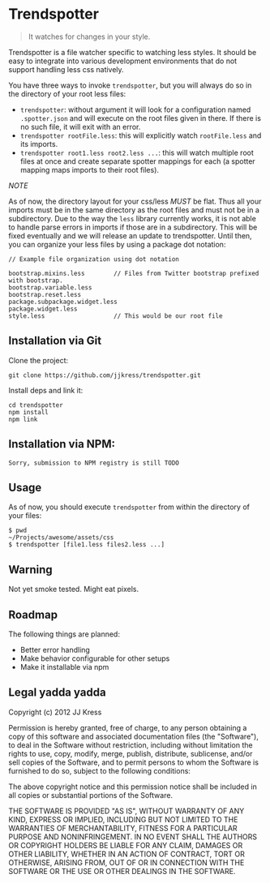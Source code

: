 # Trendspotter

> It watches for changes in your style.

Trendspotter is a file watcher specific to watching less styles. It should be easy to integrate into various development environments that do not support handling less css natively.

You have three ways to invoke `trendspotter`, but you will always do so in the directory of your root less files:

- `trendspotter`: without argument it will look for a configuration named `.spotter.json` and will execute on the root files given in there. If there is no such file, it will exit with an error.
- `trendspotter rootFile.less`: this will explicitly watch `rootFile.less` and its imports.
- `trendspotter root1.less root2.less ...`: this will watch multiple root files at once and create separate spotter mappings for each (a spotter mapping maps imports to their root files).

*NOTE*

As of now, the directory layout for your css/less *MUST* be flat. Thus all your imports must be in the same directory as the root files and must not be in a subdirectory. Due to the way the `less` library currently works, it is not able to handle parse errors in imports if those are in a subdirectory. This will be fixed eventually and we will release an update to trendspotter. Until then, you can organize your less files by using a package dot notation:

```
// Example file organization using dot notation

bootstrap.mixins.less        // Files from Twitter bootstrap prefixed with bootstrap.
bootstrap.variable.less
bootstrap.reset.less
package.subpackage.widget.less
package.widget.less
style.less                   // This would be our root file
```

## Installation via Git

Clone the project:

	git clone https://github.com/jjkress/trendspotter.git

Install deps and link it:

	cd trendspotter
	npm install
	npm link

## Installation via NPM:

	Sorry, submission to NPM registry is still TODO

## Usage

As of now, you should execute `trendspotter` from within the directory of your files:

```
$ pwd
~/Projects/awesome/assets/css
$ trendspotter [file1.less files2.less ...]
```

## Warning

Not yet smoke tested. Might eat pixels.

## Roadmap

The following things are planned:

- Better error handling
- Make behavior configurable for other setups
- Make it installable via npm

## Legal yadda yadda

Copyright (c) 2012 JJ Kress

Permission is hereby granted, free of charge, to any person obtaining a copy of this software and associated documentation files (the "Software"), to deal in the Software without restriction, including without limitation the rights to use, copy, modify, merge, publish, distribute, sublicense, and/or sell copies of the Software, and to permit persons to whom the Software is furnished to do so, subject to the following conditions:

The above copyright notice and this permission notice shall be included in all copies or substantial portions of the Software.

THE SOFTWARE IS PROVIDED "AS IS", WITHOUT WARRANTY OF ANY KIND, EXPRESS OR IMPLIED, INCLUDING BUT NOT LIMITED TO THE WARRANTIES OF MERCHANTABILITY, FITNESS FOR A PARTICULAR PURPOSE AND NONINFRINGEMENT. IN NO EVENT SHALL THE AUTHORS OR COPYRIGHT HOLDERS BE LIABLE FOR ANY CLAIM, DAMAGES OR OTHER LIABILITY, WHETHER IN AN ACTION OF CONTRACT, TORT OR OTHERWISE, ARISING FROM, OUT OF OR IN CONNECTION WITH THE SOFTWARE OR THE USE OR OTHER DEALINGS IN THE SOFTWARE.